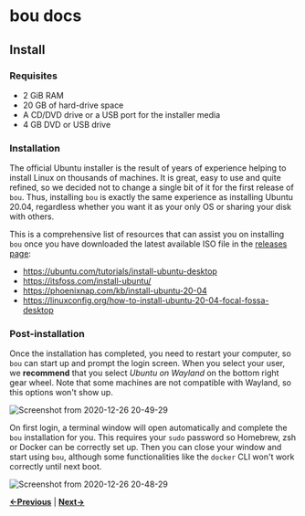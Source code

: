 bou docs
========

Install
-------

### Requisites

- 2 GiB RAM
- 20 GB of hard-drive space
- A CD/DVD drive or a USB port for the installer media
- 4 GB DVD or USB drive

### Installation

The official Ubuntu installer is the result of years of experience helping
to install Linux on thousands of machines. It is great, easy to use and quite
refined, so we decided not to change a single bit of it for the first
release of `bou`. Thus, installing `bou` is exactly the same experience as
installing Ubuntu 20.04, regardless whether you want it as your only OS
or sharing your disk with others.

This is a comprehensive list of resources that can assist you on installing
`bou` once you have downloaded the latest available ISO file in the
[releases page](https://github.com/oscillatingworks/bou/releases/latest):

- https://ubuntu.com/tutorials/install-ubuntu-desktop
- https://itsfoss.com/install-ubuntu/
- https://phoenixnap.com/kb/install-ubuntu-20-04
- https://linuxconfig.org/how-to-install-ubuntu-20-04-focal-fossa-desktop

### Post-installation

Once the installation has completed, you need to restart your computer, so `bou`
can start up and prompt the login screen. When you select your user, we **recommend**
that you select _Ubuntu on Wayland_ on the bottom right gear wheel. Note that
some machines are not compatible with Wayland, so this options won't show up.

![Screenshot from 2020-12-26 20-49-29](https://user-images.githubusercontent.com/1381925/103158242-f0d6d680-47bb-11eb-80ee-67ead073fc6f.png)

On first login, a terminal window will open automatically and complete the `bou`
installation for you. This requires your `sudo` password so Homebrew, zsh or Docker
can be correctly set up. Then you can close your window and start using `bou`, although
some functionalities like the `docker` CLI won't work correctly until next boot.

![Screenshot from 2020-12-26 20-48-29](https://user-images.githubusercontent.com/1381925/103158243-f16f6d00-47bb-11eb-88e2-ddd4fd745b09.png)

**[←Previous](download.md)** | **[Next→](usage.md)**
